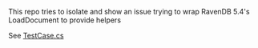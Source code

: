 This repo tries to isolate and show an issue trying to wrap RavenDB 5.4's LoadDocument to provide helpers

See [TestCase.cs](TestCase.cs)
